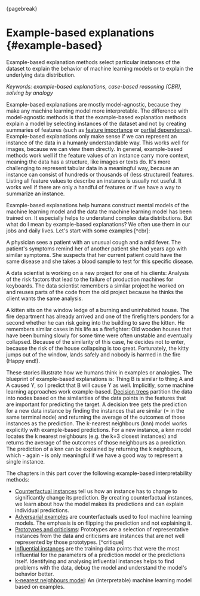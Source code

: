 
{pagebreak}

# Example-based explanations {#example-based}

Example-based explanation methods select particular instances of the dataset to explain the behavior of machine learning models or to explain the underlying data distribution.

*Keywords: example-based explanations, case-based reasoning (CBR), solving by analogy*

Example-based explanations are mostly model-agnostic, because they make any machine learning model more interpretable.
The difference with model-agnostic methods is that the example-based explanation methods explain a model by selecting instances of the dataset and not by creating summaries of features (such as [feature importance](#feature-importance) or [partial dependence](#pdp)).
Example-based explanations only make sense if we can represent an instance of the data in a humanly understandable way.
This works well for images, because we can view them directly.
In general, example-based methods work well if the feature values of an instance carry more context, meaning the data has a structure, like images or texts do.
It's more challenging to represent tabular data in a meaningful way, because an instance can consist of hundreds or thousands of (less structured) features.
Listing all feature values to describe an instance is usually not useful.
It works well if there are only a handful of features or if we have a way to summarize an instance.


Example-based explanations help humans construct mental models of the machine learning model and the data the machine learning model has been trained on.
It especially helps to understand complex data distributions.
But what do I mean by example-based explanations?
We often use them in our jobs and daily lives.
Let's start with some examples [^cbr]:

A physician sees a patient with an unusual cough and a mild fever.
The patient's symptoms remind her of another patient she had years ago with similar symptoms. 
She suspects that her current patient could have the same disease and she takes a blood sample to test for this specific disease.

A data scientist is working on a new project for one of his clients:
Analysis of the risk factors that lead to the failure of production machines for keyboards.
The data scientist remembers a similar project he worked on and reuses parts of the code from the old project because he thinks the client wants the same analysis.

A kitten sits on the window ledge of a burning and uninhabited house. 
The fire department has already arrived and one of the firefighters ponders for a second whether he can risk going into the building to save the kitten.
He remembers similar cases in his life as a firefighter: 
Old wooden houses that have been burning slowly for some time were often unstable and eventually collapsed.
Because of the similarity of this case, he decides not to enter, because the risk of the house collapsing is too great. 
Fortunately, the kitty jumps out of the window, lands safely and nobody is harmed in the fire (Happy end!).

These stories illustrate how we humans think in examples or analogies.
The blueprint of example-based explanations is: 
Thing B is similar to thing A and A caused Y, so I predict that B will cause Y as well.
Implicitly, some machine learning approaches work example-based.
[Decision trees](#tree) partition the data into nodes based on the similarities of the data points in the features that are important for predicting the target.
A decision tree gets the prediction for a new data instance by finding the instances that are similar (= in the same terminal node) and returning the average of the outcomes of those instances as the prediction.
The k-nearest neighbours (knn) model works explicitly with example-based predictions. 
For a new instance, a knn model locates the k nearest neighbours (e.g. the k=3 closest instances) and returns the average of the outcomes of those neighbours as a prediction.
The prediction of a knn can be explained by returning the k neighbours, which - again - is only meaningful if we have a good way to represent a single instance.

The chapters in this part cover the following example-based interpretability methods:

- [Counterfactual instances](#counterfactual) tell us how an instance has to change to significantly change its prediction. 
By creating counterfactual instances, we learn  about how the model makes its predictions and can explain individual predictions.
- [Adversarial examples](#adversarial) are counterfactuals used to fool machine learning models. 
The emphasis is on flipping the prediction and not explaining it. 
- [Prototypes and criticisms](proto): Prototypes are a selection of representative instances from the data and criticisms are instances that are not well represented by those prototypes. [^critique]
- [Influential instances](#influential) are the training data points that were the most influential for the parameters of a prediction model or the predictions itself. 
Identifying and analysing influential instances helps to find problems with the data, debug the model and understand the model's behavior better.
- [k-nearest neighbours model](#other-interpretable): An (interpretable) machine learning model  based on examples.


